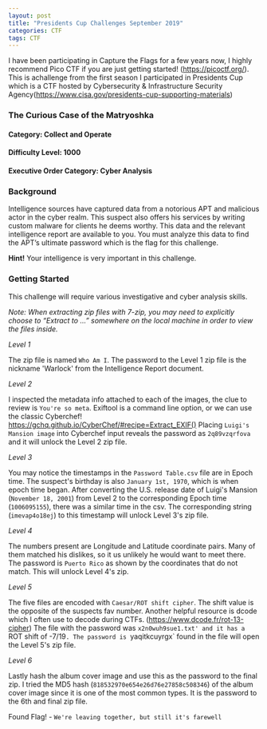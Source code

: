 ```yaml
---
layout: post
title: "Presidents Cup Challenges September 2019"
categories: CTF
tags: CTF
---
```


I have been participating in Capture the Flags for a few years now, I highly recommend Pico CTF if you are just getting started!
(https://picoctf.org/). This is achallenge from the first season I participated in Presidents Cup which is a CTF hosted by Cybersecurity & Infrastructure Security Agency(https://www.cisa.gov/presidents-cup-supporting-materials) 


### The Curious Case of the Matryoshka
#### Category: Collect and Operate
#### Difficulty Level: 1000
#### Executive Order Category: Cyber Analysis

### Background
Intelligence sources have captured data from a notorious APT and malicious actor in the cyber realm. This suspect also offers his services by writing custom malware for clients he deems worthy. This data and the relevant intelligence report are available to you. You must analyze this data to find the APT’s ultimate password which is the flag for this challenge.

**Hint!** Your intelligence is very important in this challenge.

### Getting Started

This challenge will require various investigative and cyber analysis skills. 

*Note: When extracting zip files with 7-zip, you may need to explicitly choose to “Extract to ...” somewhere on the local machine in order to view the files inside.*


*Level 1*

The zip file is named `Who Am I`. The password to the Level 1 zip file is the nickname 'Warlock' from the Intelligence Report document. 

*Level 2*

I inspected the metadata info attached to each of the images, the clue to review is `You're so meta`.  Exiftool is a command line option, or we can use the classic Cyberchef!  https://gchq.github.io/CyberChef/#recipe=Extract_EXIF()   Placing `Luigi's Mansion image` into Cyberchef input reveals the password as `2q89vzqrfova` and it will unlock the Level 2 zip file.

*Level 3*

You may notice the timestamps in the `Password Table.csv` file are in Epoch time. The suspect's birthday is also `January 1st, 1970`, which is when epoch time began. After converting the U.S. release date of Luigi's Mansion (`November 18, 2001`) from Level 2 to the corresponding Epoch time (`1006095155`), there was a similar time in the csv. The corresponding string (`imevap4o18ej`) to this timestamp will unlock Level 3's zip file.

*Level 4*

The numbers present are Longitude and Latitude coordinate pairs. Many of them matched his dislikes, so it us unlikely he would want to meet there. The password is `Puerto Rico` as shown by the coordinates that do not match. This will unlock Level 4's zip.

*Level 5*

The five files are encoded with `Caesar/ROT shift cipher`. The shift value is the opposite of the suspects fav number. Another helpful resource is dcode which I often use to decode during CTFs. (https://www.dcode.fr/rot-13-cipher) The file with the password was `x2n0wuh9sue1.txt' and it has a `ROT shift of -7/19`. The password is `yaqitkcuyrgx` found in the file will open the Level 5's zip file.

*Level 6*

Lastly hash the album cover image and use this as the password to the final zip. I tried the MD5 hash (`818532970e654e26d76e27858c508346`) of the album cover image since it is one of the most common types. It is the password to the 6th and final zip file.

Found Flag! - `We're leaving together, but still it's farewell`
